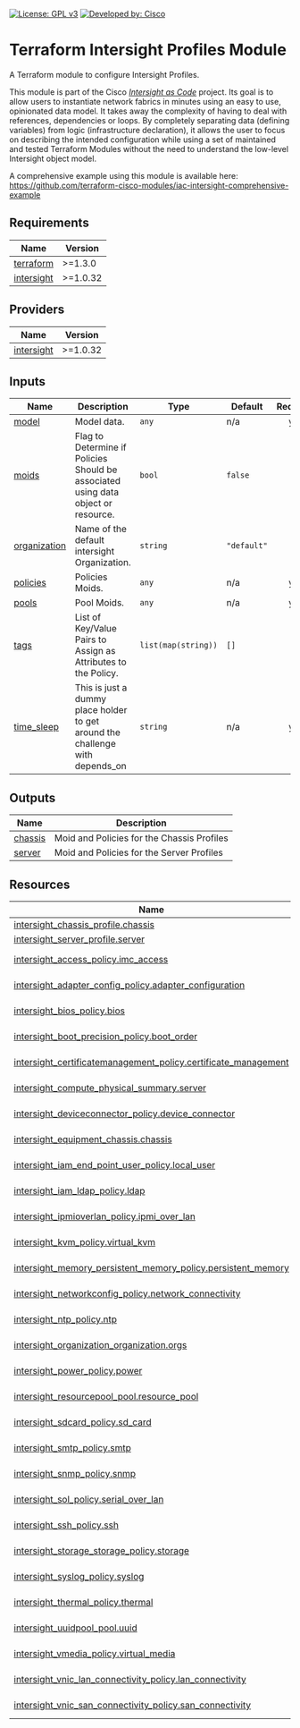 <!-- BEGIN_TF_DOCS -->
[![License: GPL v3](https://img.shields.io/badge/License-GPLv3-blue.svg)](https://www.gnu.org/licenses/gpl-3.0)
[![Developed by: Cisco](https://img.shields.io/badge/Developed%20by-Cisco-blue)](https://developer.cisco.com)

# Terraform Intersight Profiles Module

A Terraform module to configure Intersight Profiles.

This module is part of the Cisco [*Intersight as Code*](https://cisco.com/go/intersightascode) project. Its goal is to allow users to instantiate network fabrics in minutes using an easy to use, opinionated data model. It takes away the complexity of having to deal with references, dependencies or loops. By completely separating data (defining variables) from logic (infrastructure declaration), it allows the user to focus on describing the intended configuration while using a set of maintained and tested Terraform Modules without the need to understand the low-level Intersight object model.

A comprehensive example using this module is available here: https://github.com/terraform-cisco-modules/iac-intersight-comprehensive-example

## Requirements

| Name | Version |
|------|---------|
| <a name="requirement_terraform"></a> [terraform](#requirement\_terraform) | >=1.3.0 |
| <a name="requirement_intersight"></a> [intersight](#requirement\_intersight) | >=1.0.32 |
## Providers

| Name | Version |
|------|---------|
| <a name="provider_intersight"></a> [intersight](#provider\_intersight) | >=1.0.32 |
## Inputs

| Name | Description | Type | Default | Required |
|------|-------------|------|---------|:--------:|
| <a name="input_model"></a> [model](#input\_model) | Model data. | `any` | n/a | yes |
| <a name="input_moids"></a> [moids](#input\_moids) | Flag to Determine if Policies Should be associated using data object or resource. | `bool` | `false` | no |
| <a name="input_organization"></a> [organization](#input\_organization) | Name of the default intersight Organization. | `string` | `"default"` | no |
| <a name="input_policies"></a> [policies](#input\_policies) | Policies Moids. | `any` | n/a | yes |
| <a name="input_pools"></a> [pools](#input\_pools) | Pool Moids. | `any` | n/a | yes |
| <a name="input_tags"></a> [tags](#input\_tags) | List of Key/Value Pairs to Assign as Attributes to the Policy. | `list(map(string))` | `[]` | no |
| <a name="input_time_sleep"></a> [time\_sleep](#input\_time\_sleep) | This is just a dummy place holder to get around the challenge with depends\_on | `string` | n/a | yes |
## Outputs

| Name | Description |
|------|-------------|
| <a name="output_chassis"></a> [chassis](#output\_chassis) | Moid and Policies for the Chassis Profiles |
| <a name="output_server"></a> [server](#output\_server) | Moid and Policies for the Server Profiles |
## Resources

| Name | Type |
|------|------|
| [intersight_chassis_profile.chassis](https://registry.terraform.io/providers/CiscoDevNet/intersight/latest/docs/resources/chassis_profile) | resource |
| [intersight_server_profile.server](https://registry.terraform.io/providers/CiscoDevNet/intersight/latest/docs/resources/server_profile) | resource |
| [intersight_access_policy.imc_access](https://registry.terraform.io/providers/CiscoDevNet/intersight/latest/docs/data-sources/access_policy) | data source |
| [intersight_adapter_config_policy.adapter_configuration](https://registry.terraform.io/providers/CiscoDevNet/intersight/latest/docs/data-sources/adapter_config_policy) | data source |
| [intersight_bios_policy.bios](https://registry.terraform.io/providers/CiscoDevNet/intersight/latest/docs/data-sources/bios_policy) | data source |
| [intersight_boot_precision_policy.boot_order](https://registry.terraform.io/providers/CiscoDevNet/intersight/latest/docs/data-sources/boot_precision_policy) | data source |
| [intersight_certificatemanagement_policy.certificate_management](https://registry.terraform.io/providers/CiscoDevNet/intersight/latest/docs/data-sources/certificatemanagement_policy) | data source |
| [intersight_compute_physical_summary.server](https://registry.terraform.io/providers/CiscoDevNet/intersight/latest/docs/data-sources/compute_physical_summary) | data source |
| [intersight_deviceconnector_policy.device_connector](https://registry.terraform.io/providers/CiscoDevNet/intersight/latest/docs/data-sources/deviceconnector_policy) | data source |
| [intersight_equipment_chassis.chassis](https://registry.terraform.io/providers/CiscoDevNet/intersight/latest/docs/data-sources/equipment_chassis) | data source |
| [intersight_iam_end_point_user_policy.local_user](https://registry.terraform.io/providers/CiscoDevNet/intersight/latest/docs/data-sources/iam_end_point_user_policy) | data source |
| [intersight_iam_ldap_policy.ldap](https://registry.terraform.io/providers/CiscoDevNet/intersight/latest/docs/data-sources/iam_ldap_policy) | data source |
| [intersight_ipmioverlan_policy.ipmi_over_lan](https://registry.terraform.io/providers/CiscoDevNet/intersight/latest/docs/data-sources/ipmioverlan_policy) | data source |
| [intersight_kvm_policy.virtual_kvm](https://registry.terraform.io/providers/CiscoDevNet/intersight/latest/docs/data-sources/kvm_policy) | data source |
| [intersight_memory_persistent_memory_policy.persistent_memory](https://registry.terraform.io/providers/CiscoDevNet/intersight/latest/docs/data-sources/memory_persistent_memory_policy) | data source |
| [intersight_networkconfig_policy.network_connectivity](https://registry.terraform.io/providers/CiscoDevNet/intersight/latest/docs/data-sources/networkconfig_policy) | data source |
| [intersight_ntp_policy.ntp](https://registry.terraform.io/providers/CiscoDevNet/intersight/latest/docs/data-sources/ntp_policy) | data source |
| [intersight_organization_organization.orgs](https://registry.terraform.io/providers/CiscoDevNet/intersight/latest/docs/data-sources/organization_organization) | data source |
| [intersight_power_policy.power](https://registry.terraform.io/providers/CiscoDevNet/intersight/latest/docs/data-sources/power_policy) | data source |
| [intersight_resourcepool_pool.resource_pool](https://registry.terraform.io/providers/CiscoDevNet/intersight/latest/docs/data-sources/resourcepool_pool) | data source |
| [intersight_sdcard_policy.sd_card](https://registry.terraform.io/providers/CiscoDevNet/intersight/latest/docs/data-sources/sdcard_policy) | data source |
| [intersight_smtp_policy.smtp](https://registry.terraform.io/providers/CiscoDevNet/intersight/latest/docs/data-sources/smtp_policy) | data source |
| [intersight_snmp_policy.snmp](https://registry.terraform.io/providers/CiscoDevNet/intersight/latest/docs/data-sources/snmp_policy) | data source |
| [intersight_sol_policy.serial_over_lan](https://registry.terraform.io/providers/CiscoDevNet/intersight/latest/docs/data-sources/sol_policy) | data source |
| [intersight_ssh_policy.ssh](https://registry.terraform.io/providers/CiscoDevNet/intersight/latest/docs/data-sources/ssh_policy) | data source |
| [intersight_storage_storage_policy.storage](https://registry.terraform.io/providers/CiscoDevNet/intersight/latest/docs/data-sources/storage_storage_policy) | data source |
| [intersight_syslog_policy.syslog](https://registry.terraform.io/providers/CiscoDevNet/intersight/latest/docs/data-sources/syslog_policy) | data source |
| [intersight_thermal_policy.thermal](https://registry.terraform.io/providers/CiscoDevNet/intersight/latest/docs/data-sources/thermal_policy) | data source |
| [intersight_uuidpool_pool.uuid](https://registry.terraform.io/providers/CiscoDevNet/intersight/latest/docs/data-sources/uuidpool_pool) | data source |
| [intersight_vmedia_policy.virtual_media](https://registry.terraform.io/providers/CiscoDevNet/intersight/latest/docs/data-sources/vmedia_policy) | data source |
| [intersight_vnic_lan_connectivity_policy.lan_connectivity](https://registry.terraform.io/providers/CiscoDevNet/intersight/latest/docs/data-sources/vnic_lan_connectivity_policy) | data source |
| [intersight_vnic_san_connectivity_policy.san_connectivity](https://registry.terraform.io/providers/CiscoDevNet/intersight/latest/docs/data-sources/vnic_san_connectivity_policy) | data source |
<!-- END_TF_DOCS -->